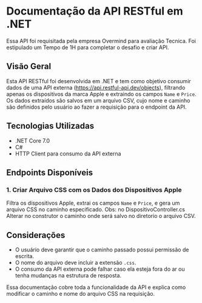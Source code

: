# Documentação da API RESTful em .NET

Essa API foi requisitada pela empresa Overmind para avaliação Tecnica.
Foi estipulado um Tempo de 1H para completar o desafio e criar API.

## Visão Geral
Esta API RESTful foi desenvolvida em .NET e tem como objetivo consumir dados de uma API externa (<https://api.restful-api.dev/objects>), filtrando apenas os dispositivos da marca Apple e extraindo os campos `Name` e `Price`. Os dados extraídos são salvos em um arquivo CSV, cujo nome e caminho são definidos pelo usuário ao fazer a requisição para o endpoint da API.

## Tecnologias Utilizadas
- .NET Core 7.0
- C#
- HTTP Client para consumo da API externa

## Endpoints Disponíveis

### 1. Criar Arquivo CSS com os Dados dos Dispositivos Apple


 Filtra os dispositivos Apple, extrai os campos `Name` e `Price`, e gera um arquivo CSS no caminho especificado.
 Obs: no DispositivoController.cs Alterar no construtor o caminho onde será salvo no diretorio o arquivo CSV. 


## Considerações
- O usuário deve garantir que o caminho passado possui permissão de escrita.
- O nome do arquivo deve incluir a extensão `.css`.
- O consumo da API externa pode falhar caso ela esteja fora do ar ou tenha mudanças na estrutura de resposta.

Essa documentação cobre toda a funcionalidade da API e explica como modificar o caminho e nome do arquivo CSS na requisição.

